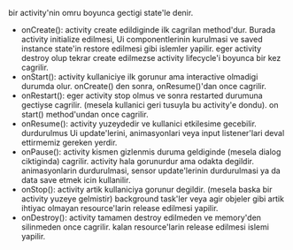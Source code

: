 bir activity'nin omru boyunca gectigi state'le denir. 
- onCreate(): activity create edildiginde ilk cagrilan method'dur. Burada activity initialize edilmesi, Ui componentlerinin kurulmasi ve saved instance state'in restore edilmesi gibi islemler yapilir. eger activity destroy olup tekrar create edilmezse activity lifecycle'i boyunca bir kez cagrilir.
- onStart(): activity kullaniciye ilk gorunur ama interactive olmadigi durumda olur. onCreate() den sonra, onResume()'dan once cagrilir.
- onRestart(): eger activity stop olmus ve sonra restarted durumuna gectiyse cagrilir. (mesela kullanici geri tusuyla bu activity'e dondu). on start() method'undan once cagrilir.
- onResume(): activity yuzeydedir ve kullanici etkilesime gecebilir. durdurulmus Ui update'lerini, animasyonlari veya input listener'lari deval ettirmemiz gereken yerdir.
- onPause(): activity kismen gizlenmis duruma geldiginde (mesela dialog ciktiginda) cagrilir. activity hala gorunurdur ama odakta degildir. animasyonlarin durdurulmasi, sensor update'lerinin durdurulmasi ya da data save etmek icin kullanilir.
- onStop(): activity artik kullaniciya gorunur degildir. (mesela baska bir activity yuzeye gelmistir) background task'ler veya agir objeler gibi artik ihtiyac olmayan resource'larin release edilmesi yapilir.
- onDestroy(): activity tamamen destroy edilmeden ve memory'den silinmeden once cagrilir. kalan resource'larin release edilmesi islemi yapilir.

